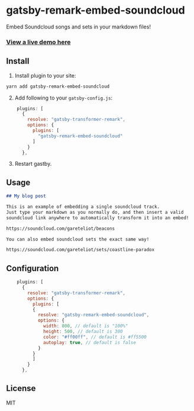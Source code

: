 # gatsby-remark-embed-soundcloud

Embed Soundcloud songs and sets in your markdown files!

### [View a live demo here](https://words.garet.io/gatsby-remark-embed-soundcloud/)

## Install

1. Install plugin to your site:

```bash
yarn add gatsby-remark-embed-soundcloud
```

2. Add following to your `gatsby-config.js`:

```js
    plugins: [
      {
        resolve: "gatsby-transformer-remark",
        options: {
          plugins: [
            "gatsby-remark-embed-soundcloud"
          ]
        }
      },
```

3. Restart gastby.

## Usage

```markdown
## My blog post

This is an example of embedding a single soundcloud track.
Just type your markdown as you normally do, and then insert a valid
soundcloud link anywhere to automatically transform it into an embed!

https://soundcloud.com/gareteliot/beacons

You can also embed soundcloud sets the exact same way!

https://soundcloud.com/gareteliot/sets/coastline-paradox
```

## Configuration

```js
    plugins: [
      {
        resolve: "gatsby-transformer-remark",
        options: {
          plugins: [
          {
            resolve: "gatsby-remark-embed-soundcloud",
            options: {
              width: 800, // default is "100%"
              height: 500, // default is 300
              color: "#ff00ff", // default is #ff5500
              autoplay: true, // default is false
            }
          }
          ]
        }
      },
```

## License

MIT
